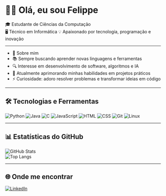 # 👨‍💻 Olá, eu sou Felippe  

🎓 Estudante de Ciências da Computação  
🖥️ Técnico em Informática
💡 Apaixonado por tecnologia, programação e inovação  

---

- 🚀 Sobre mim
- 📚 Sempre buscando aprender novas linguagens e ferramentas  
- 🔍 Interesse em desenvolvimento de software, algoritmos e IA  
- 🌱 Atualmente aprimorando minhas habilidades em projetos práticos  
- ⚡ Curiosidade: adoro resolver problemas e transformar ideias em código  

---

## 🛠️ Tecnologias e Ferramentas
![Python](https://img.shields.io/badge/-Python-3776AB?style=for-the-badge&logo=python&logoColor=white)
![Java](https://img.shields.io/badge/-Java-007396?style=for-the-badge&logo=java&logoColor=white)
![C](https://img.shields.io/badge/-C-00599C?style=for-the-badge&logo=c&logoColor=white)
![JavaScript](https://img.shields.io/badge/-JavaScript-F7DF1E?style=for-the-badge&logo=javascript&logoColor=black)
![HTML](https://img.shields.io/badge/-HTML5-E34F26?style=for-the-badge&logo=html5&logoColor=white)
![CSS](https://img.shields.io/badge/-CSS3-1572B6?style=for-the-badge&logo=css3&logoColor=white)
![Git](https://img.shields.io/badge/-Git-F05032?style=for-the-badge&logo=git&logoColor=white)
![Linux](https://img.shields.io/badge/-Linux-FCC624?style=for-the-badge&logo=linux&logoColor=black)

---

## 📊 Estatísticas do GitHub
![GitHub Stats](https://github-readme-stats.vercel.app/api?username=SwiftOneLY&show_icons=true&theme=radical)  
![Top Langs](https://github-readme-stats.vercel.app/api/top-langs/?username=SwiftOneLy&layout=compact&theme=radical)

---

## 🌐 Onde me encontrar
[![LinkedIn](https://img.shields.io/badge/-LinkedIn-0A66C2?style=for-the-badge&logo=linkedin&logoColor=white)](https://www.linkedin.com/in/felippe-camargo-047657224/)  

